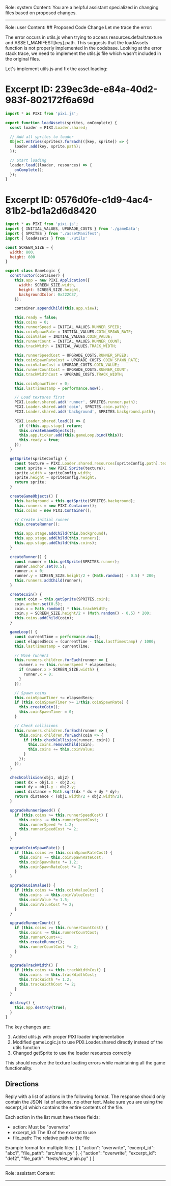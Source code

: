 Role: system
Content: You are a helpful assistant specialized in changing files based on proposed changes.
__________________
Role: user
Content: ## Proposed Code Change
Let me trace the error:

The error occurs in utils.js when trying to access resources.default.texture and ASSET_MANIFEST[key].path. This suggests that the loadAssets function is not properly implemented in the codebase. Looking at the error stack trace, we need to implement the utils.js file which wasn't included in the original files.

Let's implement utils.js and fix the asset loading:

# Excerpt ID: 239ec3de-e84a-40d2-983f-802172f6a69d
```js src/game/utils.js
import * as PIXI from 'pixi.js';

export function loadAssets(sprites, onComplete) {
  const loader = PIXI.Loader.shared;
  
  // Add all sprites to loader
  Object.entries(sprites).forEach(([key, sprite]) => {
    loader.add(key, sprite.path);
  });

  // Start loading
  loader.load((loader, resources) => {
    onComplete();
  });
}
```

# Excerpt ID: 0576d0fe-c1d9-4ac4-81b2-bd1a2d6d8420
```js src/game/gameLogic.js
import * as PIXI from 'pixi.js';
import { INITIAL_VALUES, UPGRADE_COSTS } from './gameData';
import { SPRITES } from './assetManifest';
import { loadAssets } from './utils'

const SCREEN_SIZE = {
  width: 800,
  height: 600
}

export class GameLogic {
  constructor(container) {
    this.app = new PIXI.Application({
      width: SCREEN_SIZE.width,
      height: SCREEN_SIZE.height,
      backgroundColor: 0x222C37,
    });

    container.appendChild(this.app.view);

    this.ready = false;
    this.coins = 0;
    this.runnerSpeed = INITIAL_VALUES.RUNNER_SPEED;
    this.coinSpawnRate = INITIAL_VALUES.COIN_SPAWN_RATE;
    this.coinValue = INITIAL_VALUES.COIN_VALUE;
    this.runnerCount = INITIAL_VALUES.RUNNER_COUNT;
    this.trackWidth = INITIAL_VALUES.TRACK_WIDTH;
    
    this.runnerSpeedCost = UPGRADE_COSTS.RUNNER_SPEED;
    this.coinSpawnRateCost = UPGRADE_COSTS.COIN_SPAWN_RATE;
    this.coinValueCost = UPGRADE_COSTS.COIN_VALUE;
    this.runnerCountCost = UPGRADE_COSTS.RUNNER_COUNT;
    this.trackWidthCost = UPGRADE_COSTS.TRACK_WIDTH;

    this.coinSpawnTimer = 0;
    this.lastTimestamp = performance.now();

    // Load textures first
    PIXI.Loader.shared.add('runner', SPRITES.runner.path);
    PIXI.Loader.shared.add('coin', SPRITES.coin.path);
    PIXI.Loader.shared.add('background', SPRITES.background.path);
    
    PIXI.Loader.shared.load(() => {
      if (!this.app.stage) return;
      this.createGameObjects();
      this.app.ticker.add(this.gameLoop.bind(this));
      this.ready = true;
    });
  }

  getSprite(spriteConfig) {
    const texture = PIXI.Loader.shared.resources[spriteConfig.path].texture;
    const sprite = new PIXI.Sprite(texture);
    sprite.width = spriteConfig.width;
    sprite.height = spriteConfig.height;
    return sprite;
  }

  createGameObjects() {
    this.background = this.getSprite(SPRITES.background);
    this.runners = new PIXI.Container();
    this.coins = new PIXI.Container();

    // Create initial runner
    this.createRunner();

    this.app.stage.addChild(this.background);
    this.app.stage.addChild(this.runners);
    this.app.stage.addChild(this.coins);
  }

  createRunner() {
    const runner = this.getSprite(SPRITES.runner);
    runner.anchor.set(0.5);
    runner.x = 0;
    runner.y = SCREEN_SIZE.height/2 + (Math.random() - 0.5) * 200;
    this.runners.addChild(runner);
  }

  createCoin() {
    const coin = this.getSprite(SPRITES.coin);
    coin.anchor.set(0.5);
    coin.x = Math.random() * this.trackWidth;
    coin.y = SCREEN_SIZE.height/2 + (Math.random() - 0.5) * 200;
    this.coins.addChild(coin);
  }

  gameLoop() {
    const currentTime = performance.now();
    const elapsedSecs = (currentTime - this.lastTimestamp) / 1000;
    this.lastTimestamp = currentTime;

    // Move runners
    this.runners.children.forEach(runner => {
      runner.x += this.runnerSpeed * elapsedSecs;
      if (runner.x > SCREEN_SIZE.width) {
        runner.x = 0;
      }
    });

    // Spawn coins
    this.coinSpawnTimer += elapsedSecs;
    if (this.coinSpawnTimer >= 1/this.coinSpawnRate) {
      this.createCoin();
      this.coinSpawnTimer = 0;
    }

    // Check collisions
    this.runners.children.forEach(runner => {
      this.coins.children.forEach(coin => {
        if (this.checkCollision(runner, coin)) {
          this.coins.removeChild(coin);
          this.coins += this.coinValue;
        }
      });
    });
  }

  checkCollision(obj1, obj2) {
    const dx = obj1.x - obj2.x;
    const dy = obj1.y - obj2.y;
    const distance = Math.sqrt(dx * dx + dy * dy);
    return distance < (obj1.width/2 + obj2.width/2);
  }

  upgradeRunnerSpeed() {
    if (this.coins >= this.runnerSpeedCost) {
      this.coins -= this.runnerSpeedCost;
      this.runnerSpeed *= 1.2;
      this.runnerSpeedCost *= 2;
    }
  }

  upgradeCoinSpawnRate() {
    if (this.coins >= this.coinSpawnRateCost) {
      this.coins -= this.coinSpawnRateCost;
      this.coinSpawnRate *= 1.2;
      this.coinSpawnRateCost *= 2;
    }
  }

  upgradeCoinValue() {
    if (this.coins >= this.coinValueCost) {
      this.coins -= this.coinValueCost;
      this.coinValue *= 1.5;
      this.coinValueCost *= 2;
    }
  }

  upgradeRunnerCount() {
    if (this.coins >= this.runnerCountCost) {
      this.coins -= this.runnerCountCost;
      this.runnerCount++;
      this.createRunner();
      this.runnerCountCost *= 2;
    }
  }

  upgradeTrackWidth() {
    if (this.coins >= this.trackWidthCost) {
      this.coins -= this.trackWidthCost;
      this.trackWidth *= 1.2;
      this.trackWidthCost *= 2;
    }
  }

  destroy() {
    this.app.destroy(true);
  }
}
```

The key changes are:
1. Added utils.js with proper PIXI loader implementation
2. Modified gameLogic.js to use PIXI.Loader.shared directly instead of the utils function
3. Changed getSprite to use the loader resources correctly

This should resolve the texture loading errors while maintaining all the game functionality.

## Directions
Reply with a list of actions in the following format. The response should only contain the JSON list of actions, no other text.
Make sure you are using the excerpt_id which contains the entire contents of the file.

Each action in the list must have these fields:
- action: Must be "overwrite"
- excerpt_id: The ID of the excerpt to use
- file_path: The relative path to the file

Example format for multiple files:
[
    {
        "action": "overwrite",
        "excerpt_id": "abc1",
        "file_path": "src/main.py"
    },
    {
        "action": "overwrite",
        "excerpt_id": "def2",
        "file_path": "tests/test_main.py"
    }
]
__________________
Role: assistant
Content: 
__________________
